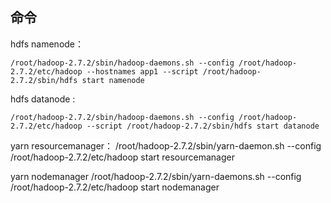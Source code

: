 


## 命令


hdfs namenode：

    /root/hadoop-2.7.2/sbin/hadoop-daemons.sh --config /root/hadoop-2.7.2/etc/hadoop --hostnames app1 --script /root/hadoop-2.7.2/sbin/hdfs start namenode

hdfs datanode :

    /root/hadoop-2.7.2/sbin/hadoop-daemons.sh --config /root/hadoop-2.7.2/etc/hadoop --script /root/hadoop-2.7.2/sbin/hdfs start datanode


yarn resourcemanager：
    /root/hadoop-2.7.2/sbin/yarn-daemon.sh --config /root/hadoop-2.7.2/etc/hadoop start  resourcemanager

yarn nodemanager
    /root/hadoop-2.7.2/sbin/yarn-daemons.sh --config /root/hadoop-2.7.2/etc/hadoop start  nodemanager